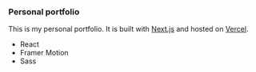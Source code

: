 ### Personal portfolio

This is my personal portfolio. It is built with [Next.js](https://nextjs.org/) and hosted on [Vercel](https://runeoliveira.com/).

* React
* Framer Motion
* Sass